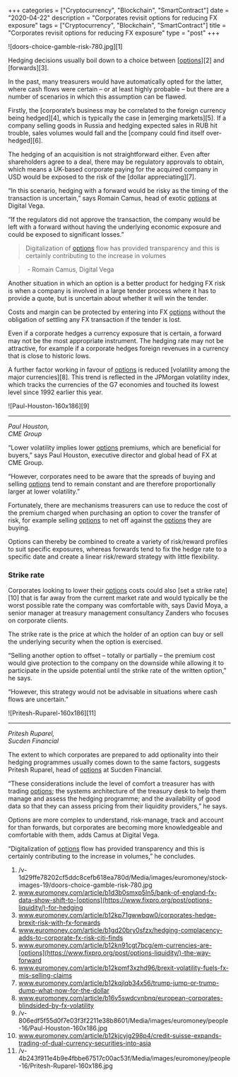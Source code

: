 +++
categories = ["Cryptocurrency", "Blockchain", "SmartContract"]
date = "2020-04-22"
description = "Corporates revisit options for reducing FX exposure"
tags = ["Cryptocurrency", "Blockchain", "SmartContract"]
title = "Corporates revisit options for reducing FX exposure"
type = "post"
+++

![doors-choice-gamble-risk-780.jpg][1]

  

Hedging decisions usually boil down to a choice between [[options](https://www.fixpro.org/post/options-liquidity/)][2] and
[forwards][3].

In the past, many treasurers would have automatically opted for the
latter, where cash flows were certain – or at least highly probable –
but there are a number of scenarios in which this assumption can be
flawed.

Firstly, the [corporate’s business may be correlated to the foreign
currency being hedged][4], which is typically the case in [emerging
markets][5]. If a company selling goods in Russia and hedging expected
sales in RUB hit trouble, sales volumes would fall and the [company
could find itself over-hedged][6].

The hedging of an acquisition is not straightforward either. Even after
shareholders agree to a deal, there may be regulatory approvals to
obtain, which means a UK-based corporate paying for the acquired company
in USD would be exposed to the risk of the [dollar appreciating][7].

“In this scenario, hedging with a forward would be risky as the timing
of the transaction is uncertain,” says Romain Camus, head of exotic
[options](https://www.fixpro.org/post/options-liquidity/) at Digital Vega.

“If the regulators did not approve the transaction, the company would be
left with a forward without having the underlying economic exposure and
could be exposed to significant losses.”

  

> Digitalization of [options](https://www.fixpro.org/post/options-liquidity/) flow has provided transparency and this is
certainly contributing to the increase in volumes  
>

>

>  - Romain Camus, Digital Vega

  

Another situation in which an option is a better product for hedging FX
risk is when a company is involved in a large tender process where it
has to provide a quote, but is uncertain about whether it will win the
tender.

Costs and margin can be protected by entering into FX [options](https://www.fixpro.org/post/options-liquidity/) without
the obligation of settling any FX transaction if the tender is lost.

Even if a corporate hedges a currency exposure that is certain, a
forward may not be the most appropriate instrument. The hedging rate may
not be attractive, for example if a corporate hedges foreign revenues in
a currency that is close to historic lows.

A further factor working in favour of [options](https://www.fixpro.org/post/options-liquidity/) is reduced [volatility
among the major currencies][8]. This trend is reflected in the JPMorgan
volatility index, which tracks the currencies of the G7 economies and
touched its lowest level since 1992 earlier this year.

![Paul-Houston-160x186][9]  
  
---  
  
 _Paul Houston,  
CME Group_  
  
“Lower volatility implies lower [options](https://www.fixpro.org/post/options-liquidity/) premiums, which are beneficial
for buyers,” says Paul Houston, executive director and global head of FX
at CME Group.

“However, corporates need to be aware that the spreads of buying and
selling [options](https://www.fixpro.org/post/options-liquidity/) tend to remain constant and are therefore proportionally
larger at lower volatility.”

Fortunately, there are mechanisms treasurers can use to reduce the cost
of the premium charged when purchasing an option to cover the transfer
of risk, for example selling [options](https://www.fixpro.org/post/options-liquidity/) to net off against the [options](https://www.fixpro.org/post/options-liquidity/) they
are buying.

Options can thereby be combined to create a variety of risk/reward
profiles to suit specific exposures, whereas forwards tend to fix the
hedge rate to a specific date and create a linear risk/reward strategy
with little flexibility.

### Strike rate

Corporates looking to lower their [options](https://www.fixpro.org/post/options-liquidity/) costs could also [set a strike
rate][10] that is far away from the current market rate and would
typically be the worst possible rate the company was comfortable with,
says David Moya, a senior manager at treasury management consultancy
Zanders who focuses on corporate clients.

The strike rate is the price at which the holder of an option can buy or
sell the underlying security when the option is exercised.

“Selling another option to offset – totally or partially – the premium
cost would give protection to the company on the downside while allowing
it to participate in the upside potential until the strike rate of the
written option,” he says.

“However, this strategy would not be advisable in situations where cash
flows are uncertain.”

![Pritesh-Ruparel-160x186][11]  
  
---  
  
 _Pritesh Ruparel,  
Sucden Financial_  
  
The extent to which corporates are prepared to add optionality into
their hedging programmes usually comes down to the same factors,
suggests Pritesh Ruparel, head of [options](https://www.fixpro.org/post/options-liquidity/) at Sucden Financial.

“These considerations include the level of comfort a treasurer has with
trading [options](https://www.fixpro.org/post/options-liquidity/); the systems architecture of the treasury desk to help
them manage and assess the hedging programme; and the availability of
good data so that they can assess pricing from their liquidity
providers,” he says.

Options are more complex to understand, risk-manage, track and account
for than forwards, but corporates are becoming more knowledgeable and
comfortable with them, adds Camus at Digital Vega.

“Digitalization of [options](https://www.fixpro.org/post/options-liquidity/) flow has provided transparency and this is
certainly contributing to the increase in volumes,” he concludes.

  

   1. /v-1d29ffe78202cf5ddc8cefb618ea780d/Media/images/euromoney/stock-images-19/doors-choice-gamble-risk-780.jpg
   2. www.euromoney.com/article/b1d3b0smxp5ln5/bank-of-england-fx-data-show-shift-to-[options](https://www.fixpro.org/post/options-liquidity/)-for-hedging
   3. www.euromoney.com/article/b12kp71gwwbqw0/corporates-hedge-brexit-risk-with-fx-forwards
   4. www.euromoney.com/article/b1gd20bry0sfzx/hedging-complacency-adds-to-corporate-fx-risk-citi-finds
   5. www.euromoney.com/article/b12kn91cgt7bcg/em-currencies-are-[options](https://www.fixpro.org/post/options-liquidity/)-the-way-forward
   6. www.euromoney.com/article/b12kpmf3xzhd96/brexit-volatility-fuels-fx-mis-selling-claims
   7. www.euromoney.com/article/b12kqjlqb34x56/trump-jump-or-trump-dump-what-now-for-the-dollar
   8. www.euromoney.com/article/b16v5swdcvnbnq/european-corporates-blindsided-by-fx-volatility
   9. /v-806edf5f55d0f7e03f3f2211e38b8601/Media/images/euromoney/people-16/Paul-Houston-160x186.jpg
   10. www.euromoney.com/article/b12kjcyjg298p4/credit-suisse-expands-trading-of-dual-currency-securities-into-asia
   11. /v-4b243f911e4b9e4fbbe67517c00ac53f/Media/images/euromoney/people-16/Pritesh-Ruparel-160x186.jpg